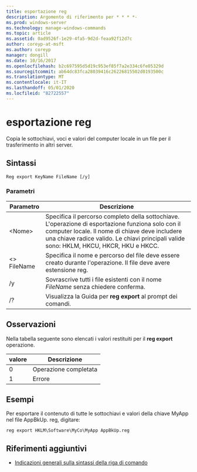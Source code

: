 ```yaml
---
title: esportazione reg
description: Argomento di riferimento per * * * *-
ms.prod: windows-server
ms.technology: manage-windows-commands
ms.topic: article
ms.assetid: 0ad9526f-1e29-4fa5-9d2d-feaa92f12d7c
author: coreyp-at-msft
ms.author: coreyp
manager: dongill
ms.date: 10/16/2017
ms.openlocfilehash: b2c697595d5d19c953ef85f7a2e334c6fe05329d
ms.sourcegitcommit: ab64dc83fca28039416c26226815502d0193500c
ms.translationtype: MT
ms.contentlocale: it-IT
ms.lasthandoff: 05/01/2020
ms.locfileid: "82722557"
---
```

# <a name="reg-export"></a>esportazione reg



Copia le sottochiavi, voci e valori del computer locale in un file per il trasferimento in altri server.



## <a name="syntax"></a>Sintassi

```
Reg export KeyName FileName [/y]
```

### <a name="parameters"></a>Parametri

|Parametro|Descrizione|
|---------|-----------|
|\<Nome>|Specifica il percorso completo della sottochiave. L'operazione di esportazione funziona solo con il computer locale. Il nome di chiave deve includere una chiave radice valido. Le chiavi principali valide sono: HKLM, HKCU, HKCR, HKU e HKCC.|
|\<> FileName|Specifica il nome e percorso del file deve essere creato durante l'operazione. Il file deve avere estensione reg.|
|/y|Sovrascrive tutti i file esistenti con il nome *FileName* senza chiedere conferma.|
|/?|Visualizza la Guida per **reg export** al prompt dei comandi.|

## <a name="remarks"></a>Osservazioni

Nella tabella seguente sono elencati i valori restituiti per il **reg export** operazione.

|valore|Descrizione|
|-----|-----------|
|0|Operazione completata|
|1|Errore|

## <a name="examples"></a>Esempi

Per esportare il contenuto di tutte le sottochiavi e valori della chiave MyApp nel file AppBkUp. reg, digitare:
```
reg export HKLM\Software\MyCo\MyApp AppBkUp.reg
```

## <a name="additional-references"></a>Riferimenti aggiuntivi

- [Indicazioni generali sulla sintassi della riga di comando](command-line-syntax-key.md)